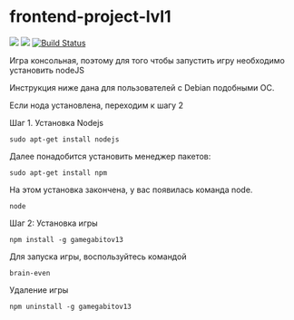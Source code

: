 # frontend-project-lvl1

<a href="https://codeclimate.com/github/Applifort/frontend-project-lvl1/maintainability"><img src="https://api.codeclimate.com/v1/badges/cf7e57323317d8369c49/maintainability" /></a>
<a href="https://codeclimate.com/github/Applifort/frontend-project-lvl1/test_coverage"><img src="https://api.codeclimate.com/v1/badges/cf7e57323317d8369c49/test_coverage" /></a>
[![Build Status](https://travis-ci.org/Applifort/frontend-project-lvl1.svg?branch=master)](https://travis-ci.org/Applifort/frontend-project-lvl1)

Игра консольная, поэтому для того чтобы запустить игру необходимо установить nodeJS

Инструкция ниже дана для пользователей с Debian подобными ОС.

Если нода установлена, переходим к шагу 2

Шаг 1. Установка Nodejs

    sudo apt-get install nodejs
 
Далее понадобится установить менеджер пакетов:
    
    sudo apt-get install npm
    
На этом установка закончена, у вас появилась команда node.
    
    node
    
Шаг 2: Установка игры
   
    npm install -g gamegabitov13
  
 Для запуска игры, воспользуйтесь командой 
  
    brain-even
 
 Удаление игры
    
    npm uninstall -g gamegabitov13
